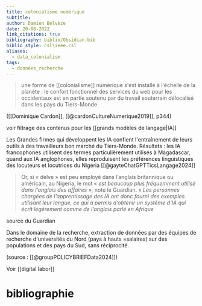 ```yaml
---
title: colonialisme numérique
subtitle: 
author: Damien Belvèze
date: 20-08-2022
link_citations: true
bibliography: biblio/Obsidian.bib
biblio_style: csl\ieee.csl
aliases:
  - data_colonialism
tags:
  - données_recherche
---
```


> une forme de [[colonialisme]] numérique s'est installé à l'échelle de la planète : le confort fonctionnel des services du web pour les occidentaux est en partie soutenu par du travail souterrain délocalisé dans les pays du Tiers-Monde 

([[Dominique Cardon]], [[@cardonCultureNumerique2019]], p344)

voir filtrage des contenus pour les [[grands modèles de langage|IA]]

Les Grandes firmes qui développent les IA confient l'entraînement de leurs outils à des travailleurs bon marché du Tiers-Monde. Résultats : les IA francophones utilisent des termes particulièrement utilisés à Magadascar, quand aux IA anglophones, elles reproduisent les préférences linguistiques des locuteurs et locutrices du Nigéria [[@gayteChatGPTTicsLangage2024]]

>  Or, si « delve » est peu employé dans l’anglais britannique ou américain, au Nigeria, le mot « _est beaucoup plus fréquemment utilisé dans l’anglais des affaires_ », note le Guardian. « _Les personnes chargées de l’apprentissage des IA ont donc fourni des exemples utilisant leur langue, ce qui a permis d’obtenir un système d’IA qui écrit légèrement comme de l’anglais parlé en Afrique_

source du Guardian

Dans le domaine de la recherche, extraction de données par des équipes de recherche d'universités du Nord (pays à hauts =salaires) sur des populations et des pays du Sud, sans réciprocité. 

(source : [[@groupPOLICYBRIEFData2024]])


Voir [[digital labor]]



# bibliographie


